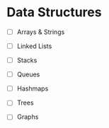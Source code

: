 # Data Structures

- [ ] Arrays & Strings

- [ ] Linked Lists

- [ ] Stacks

- [ ] Queues

- [ ] Hashmaps

- [ ] Trees

- [ ] Graphs
